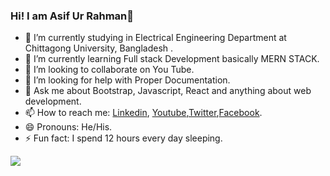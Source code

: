 ### Hi! I am Asif Ur Rahman👋


- 🔭 I’m currently studying in Electrical Engineering Department at Chittagong University, Bangladesh .
- 🌱 I’m currently learning Full stack Development basically MERN STACK.
- 👯 I’m looking to collaborate on You Tube.
- 🤔 I’m looking for help with Proper Documentation.
- 💬 Ask me about Bootstrap, Javascript, React and anything about web development.
- 📫 How to reach me: [Linkedin](https://www.linkedin.com/in/asif-ur-rahman-a0872517a/), [Youtube](https://www.youtube.com/channel/UCoOUW_3qoh1joWqKE7Mjz9Q),[Twitter](https://twitter.com/AsifUrR94512292),[Facebook](https://www.facebook.com/profile.php?id=100004973835491).
- 😄 Pronouns: He/His.
- ⚡ Fun fact: I spend 12 hours every day sleeping.


<img src="https://github-readme-stats.vercel.app/api?username=asifurrahman01714&&show_icons=true&title_color=ffffff&icon_color=bb2acf&text_color=daf7dc&bg_color=151515">

